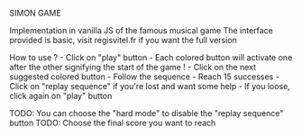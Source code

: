 SIMON GAME

Implementation in vanilla JS of the famous musical game
The interface provided is basic, visit regisvitel.fr if you want the full version

How to use ?
    - Click on "play" button
    - Each colored button will activate one after the other signifying the start of the game !
    - Click on the next suggested colored button
    - Follow the sequence
    - Reach 15 successes
    - Click on "replay sequence" if you're lost and want some help
    - If you loose, click again on "play" button


TODO: You can choose the "hard mode" to disable the "replay sequence" button
TODO: Choose the final score you want to reach